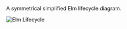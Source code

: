 A symmetrical simplified Elm lifecycle diagram.

![Elm Lifecycle](https://rawgithub.com/plaxdan/elm-lifecycle/master/elm-lifecycle.svg)
